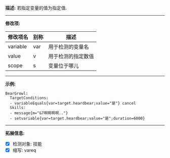 **描述:** 若指定变量的值为指定值.

---

**修改项:**

| 修改项名  | 别称           | 描述                      |
| --------- | -------------- | ------------------------- |
| variable | var | 用于检测的变量名 |
| value | v | 用于检测的指定数值 |
| scope | s | 变量位于哪儿
---

**示例:**

```
BearGrowl:
  TargetConditions:
  - variableEquals{var=target.heardbear;value="是"} cancel
  Skills:
  - message{m="&7啊啊啊啊.."}
  - setvariable{var=target.heardbear;value="是";duration=6000}
```

---

**拓展信息:**

- [x] 检测对象: 技能
- [x] 缩写: vareq